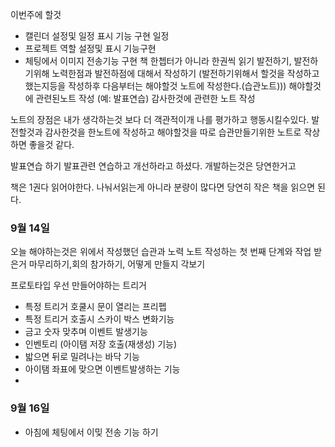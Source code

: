 이번주에 할것
- 캘린더 설정및 일정 표시 기능 구현 일정 
- 프로젝트 역할 설정및 표시 기능구현
- 체팅에서 이미지 전송기능 구현
책 한쳅터가 아니라 한권씩 읽기
발전하기, 발전하기위해 노력한점과 발전하점에 대해서 작성하기 (발전하기위해서 할것을 작성하고 했는지등을 작성하후 다음부터는 해야할것 노트에 작성한다.(습관노트)))
해야할것 에 관련된노트 작성 (예: 발표연습)
감사한것에 관련한 노트 작성

노트의 장점은 내가 생각하는것 보다 더 객관적이개 나를 평가하고 행동시킬수있다.
발전할것과 감사한것을 한노트에 작성하고
해야할것을 따로 습관만들기위한 노트로 작상하면 좋을것 같다.

발표연습 하기 발표관련 연습하고 개선하라고 하셨다.
개발하는것은 당연한거고

책은 1권다 읽어야한다. 나눠서읽는게 아니라 분량이 많다면 당연히 작은 책을 읽으면 된다. 

### 9월 14일
오늘 해야하는것은
위에서 작성했던 습관과 노력 노트 작성하는 첫 번째 단계와
작업 받은거 마무리하기,회의 참가하기, 어떻게 만들지 각보기

프로토타입 우선 만들어야하는 트리거
- 특정 트리거 호쿨시 문이 열리는 프리펩
- 특정 트리거 호출시 스카이 박스 변화기능
- 금고 숫자 맞추며 이벤트 발생기능
- 인벤토리 (아이탬 저장 호출(재생성) 기능)
- 밟으면 뒤로 밀려나는 바닥 기능
- 아이탬 좌표에 맞으면 이벤트발생하는 기능
- 

### 9월 16일
- 아침에 체팅에서 이밎 전송 기능 하기